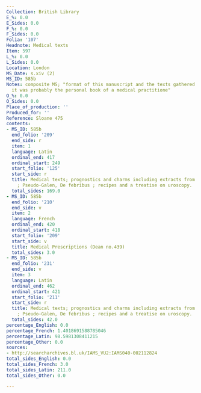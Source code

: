 ```yaml
---
Collection: British Library
E_%: 0.0
E_Sides: 0.0
F_%: 0.0
F_Sides: 0.0
Folia: '107'
Headnote: Medical texts
Item: 597
L_%: 0.0
L_Sides: 0.0
Location: London
MS_Date: s.xiv (2)
MS_ID: 585b
Notes: composite MS; "format of this manuscript and the texts gathered suggest that
  it was probably the personal book of a medical practitione"
O_%: 0.0
O_Sides: 0.0
Place_of_production: ''
Produced_for: ''
Reference: Sloane 475
contents:
- MS_ID: 585b
  end_folio: '209'
  end_side: r
  item: 1
  language: Latin
  ordinal_end: 417
  ordinal_start: 249
  start_folio: '125'
  start_side: r
  title: Medical texts; prognostics and charms including extracts from Isidore, Etymologiae
    ; Pseudo-Galen, De febribus ; recipes and a treatise on uroscopy.
  total_sides: 169.0
- MS_ID: 585b
  end_folio: '210'
  end_side: v
  item: 2
  language: French
  ordinal_end: 420
  ordinal_start: 418
  start_folio: '209'
  start_side: v
  title: Medical Prescriptions (Dean no.439)
  total_sides: 3.0
- MS_ID: 585b
  end_folio: '231'
  end_side: v
  item: 3
  language: Latin
  ordinal_end: 462
  ordinal_start: 421
  start_folio: '211'
  start_side: r
  title: Medical texts; prognostics and charms including extracts from Isidore, Etymologiae
    ; Pseudo-Galen, De febribus ; recipes and a treatise on uroscopy.
  total_sides: 42.0
percentage_English: 0.0
percentage_French: 1.4018691588785046
percentage_Latin: 98.5981308411215
percentage_Other: 0.0
sources:
- http://searcharchives.bl.uk/IAMS_VU2:IAMS040-002112824
total_sides_English: 0.0
total_sides_French: 3.0
total_sides_Latin: 211.0
total_sides_Other: 0.0

---
```

